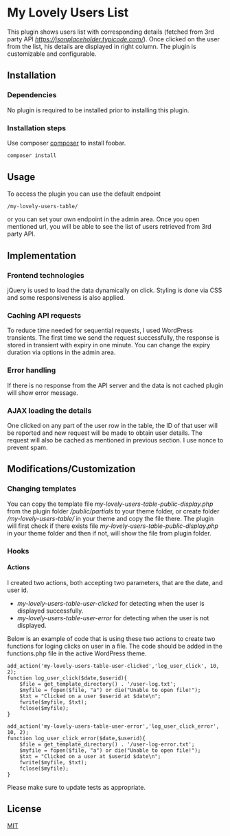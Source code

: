 # My Lovely Users List #

This plugin shows users list with corresponding details (fetched from 3rd party API *https://jsonplaceholder.typicode.com/*). Once clicked on the user from the list, his details are displayed in right column. The plugin is customizable and configurable.

## Installation

### Dependencies

No plugin is required to be installed prior to installing this plugin.

### Installation steps

Use composer [composer](https://getcomposer.org/) to install foobar.

```bash
composer install
```

## Usage

To access the plugin you can use the default endpoint 

```bash
/my-lovely-users-table/
```
or you can set your own endpoint in the admin area. Once you open mentioned url, you will be able to see the list of users retrieved from 3rd party API.

## Implementation

### Frontend technologies

jQuery is used to load the data dynamically on click. Styling is done via CSS and some responsiveness is also applied.

### Caching API requests

To reduce time needed for sequential requests, I used WordPress transients. The first time we send the request successfully, the response is stored in transient with expiry in one minute. You can change the expiry duration via options in the admin area.

### Error handling

If there is no response from the API server and the data is not cached plugin will show error message.

### AJAX loading the details

One clicked on any part of the user row in the table, the ID of that user will be reported and new request will be made to obtain user details. The request will also be cached as mentioned in previous section. I use nonce to prevent spam.

## Modifications/Customization

### Changing templates

You can copy the template file *my-lovely-users-table-public-display.php* from the plugin folder */public/partials* to your theme folder, or create folder */my-lovely-users-table/* in your theme and copy the file there. The plugin will first check if there exists file *my-lovely-users-table-public-display.php* in your theme folder and then if not, will show the file from plugin folder.

### Hooks

#### Actions

I created two actions, both accepting two parameters, that are the date, and user id.

- *my-lovely-users-table-user-clicked* for detecting when the user is displayed successfully.
- *my-lovely-users-table-user-error* for detecting when the user is not displayed.

Below is an example of code that is using these two actions to create two functions for loging clicks on user in a file. The code should be added in the functions.php file in the active WordPress theme.

    add_action('my-lovely-users-table-user-clicked','log_user_click', 10, 2);
    function log_user_click($date,$userid){
        $file = get_template_directory() . '/user-log.txt'; 
        $myfile = fopen($file, "a") or die("Unable to open file!");
        $txt = "Clicked on a user $userid at $date\n";
        fwrite($myfile, $txt);
        fclose($myfile);
    }

    add_action('my-lovely-users-table-user-error','log_user_click_error', 10, 2);
    function log_user_click_error($date,$userid){
        $file = get_template_directory() . '/user-log-error.txt'; 
        $myfile = fopen($file, "a") or die("Unable to open file!");
        $txt = "Clicked on a user at $userid $date\n";
        fwrite($myfile, $txt);
        fclose($myfile);
    }

Please make sure to update tests as appropriate.

## License
[MIT](https://choosealicense.com/licenses/mit/)